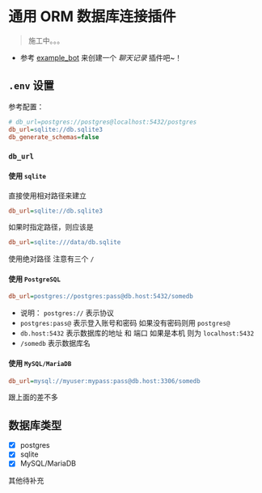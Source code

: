 # 通用 ORM 数据库连接插件

> 施工中。。。

- 参考 [example_bot](example_bot) 来创建一个 _聊天记录_ 插件吧~！

## `.env` 设置

参考配置：

```ini
# db_url=postgres://postgres@localhost:5432/postgres
db_url=sqlite://db.sqlite3
db_generate_schemas=false
```

### `db_url`

#### 使用 `sqlite`

直接使用相对路径来建立

```ini
db_url=sqlite://db.sqlite3
```

如果时指定路径，则应该是

```ini
db_url=sqlite:///data/db.sqlite
```

使用绝对路径 注意有三个 `/`

#### 使用 `PostgreSQL`

```ini
db_url=postgres://postgres:pass@db.host:5432/somedb
```

- 说明： `postgres://` 表示协议
- `postgres:pass@` 表示登入账号和密码 如果没有密码则用 `postgres@`
- `db.host:5432` 表示数据库的地址 和 端口 如果是本机 则为 `localhost:5432`
- `/somedb` 表示数据库名

#### 使用 `MySQL/MariaDB`

```ini
db_url=mysql://myuser:mypass:pass@db.host:3306/somedb
```

跟上面的差不多

## 数据库类型

- [x] postgres
- [x] sqlite
- [x] MySQL/MariaDB

其他待补充
